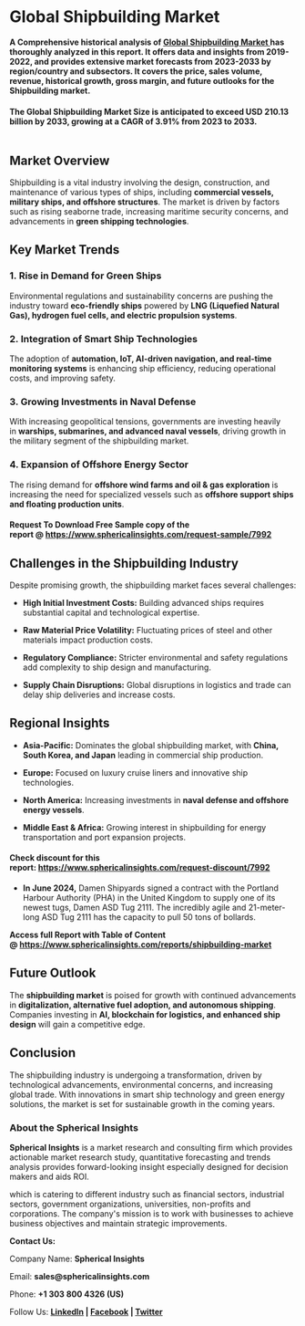 <h1 class="news-post-title">Global Shipbuilding Market</h1>
<p><strong>A Comprehensive historical analysis of&nbsp;<a href="https://www.sphericalinsights.com/reports/shipbuilding-market" target="_blank" rel="noreferrer noopener">Global Shipbuilding Market&nbsp;</a>has thoroughly analyzed in this report. It offers data and insights from 2019-2022, and provides extensive market forecasts from 2023-2033 by region/country and subsectors. It covers the price, sales volume, revenue, historical growth, gross margin, and future outlooks for the Shipbuilding market.</strong></p>
<h4><strong>The Global Shipbuilding Market Size is anticipated to exceed USD 210.13 billion by 2033, growing at a CAGR of 3.91% from 2023 to 2033.</strong></h4>
<p><strong><img src="https://www.sphericalinsights.com/images/rd/global-shipbuilding-market.png" alt="" /></strong></p>
<h2>Market Overview</h2>
<p>Shipbuilding is a vital industry involving the design, construction, and maintenance of various types of ships, including&nbsp;<strong>commercial vessels, military ships, and offshore structures</strong>. The market is driven by factors such as rising seaborne trade, increasing maritime security concerns, and advancements in&nbsp;<strong>green shipping technologies</strong>.</p>
<h2>Key Market Trends</h2>
<h3>1.&nbsp;<strong>Rise in Demand for Green Ships</strong></h3>
<p>Environmental regulations and sustainability concerns are pushing the industry toward&nbsp;<strong>eco-friendly ships</strong>&nbsp;powered by&nbsp;<strong>LNG (Liquefied Natural Gas), hydrogen fuel cells, and electric propulsion systems</strong>.</p>
<h3>2.&nbsp;<strong>Integration of Smart Ship Technologies</strong></h3>
<p>The adoption of&nbsp;<strong>automation, IoT, AI-driven navigation, and real-time monitoring systems</strong>&nbsp;is enhancing ship efficiency, reducing operational costs, and improving safety.</p>
<h3>3.&nbsp;<strong>Growing Investments in Naval Defense</strong></h3>
<p>With increasing geopolitical tensions, governments are investing heavily in&nbsp;<strong>warships, submarines, and advanced naval vessels</strong>, driving growth in the military segment of the shipbuilding market.</p>
<h3>4.&nbsp;<strong>Expansion of Offshore Energy Sector</strong></h3>
<p>The rising demand for&nbsp;<strong>offshore wind farms and oil &amp; gas exploration</strong>&nbsp;is increasing the need for specialized vessels such as&nbsp;<strong>offshore support ships and floating production units</strong>.</p>
<h4>Request To Download Free Sample copy of the report&nbsp;@&nbsp;<a href="https://www.sphericalinsights.com/request-sample/7992">https://www.sphericalinsights.com/request-sample/7992</a></h4>
<h2>Challenges in the Shipbuilding Industry</h2>
<p>Despite promising growth, the shipbuilding market faces several challenges:</p>
<ul>
<li>
<p><strong>High Initial Investment Costs:</strong>&nbsp;Building advanced ships requires substantial capital and technological expertise.</p>
</li>
<li>
<p><strong>Raw Material Price Volatility:</strong>&nbsp;Fluctuating prices of steel and other materials impact production costs.</p>
</li>
<li>
<p><strong>Regulatory Compliance:</strong>&nbsp;Stricter environmental and safety regulations add complexity to ship design and manufacturing.</p>
</li>
<li>
<p><strong>Supply Chain Disruptions:</strong>&nbsp;Global disruptions in logistics and trade can delay ship deliveries and increase costs.</p>
</li>
</ul>
<h2>Regional Insights</h2>
<ul>
<li>
<p><strong>Asia-Pacific:</strong>&nbsp;Dominates the global shipbuilding market, with&nbsp;<strong>China, South Korea, and Japan</strong>&nbsp;leading in commercial ship production.</p>
</li>
<li>
<p><strong>Europe:</strong>&nbsp;Focused on luxury cruise liners and innovative ship technologies.</p>
</li>
<li>
<p><strong>North America:</strong>&nbsp;Increasing investments in&nbsp;<strong>naval defense and offshore energy vessels</strong>.</p>
</li>
<li>
<p><strong>Middle East &amp; Africa:</strong>&nbsp;Growing interest in shipbuilding for energy transportation and port expansion projects.</p>
</li>
</ul>
<h4>Check discount for this report:&nbsp;<a href="https://www.sphericalinsights.com/request-discount/7992">https://www.sphericalinsights.com/request-discount/7992</a></h4>
<ul>
<li><strong>In June 2024,</strong>&nbsp;Damen Shipyards signed a contract with the Portland Harbour Authority (PHA) in the United Kingdom to supply one of its newest tugs, Damen ASD Tug 2111. The incredibly agile and 21-meter-long ASD Tug 2111 has the capacity to pull 50 tons of bollards.</li>
</ul>
<p><strong>Access full Report with Table of Content @&nbsp;<a href="https://www.sphericalinsights.com/reports/shipbuilding-market">https://www.sphericalinsights.com/reports/shipbuilding-market</a>&nbsp;</strong></p>
<h2>Future Outlook</h2>
<p>The&nbsp;<strong>shipbuilding market</strong>&nbsp;is poised for growth with continued advancements in&nbsp;<strong>digitalization, alternative fuel adoption, and autonomous shipping</strong>. Companies investing in&nbsp;<strong>AI, blockchain for logistics, and enhanced ship design</strong>&nbsp;will gain a competitive edge.</p>
<h2>Conclusion</h2>
<p>The shipbuilding industry is undergoing a transformation, driven by technological advancements, environmental concerns, and increasing global trade. With innovations in smart ship technology and green energy solutions, the market is set for sustainable growth in the coming years.</p>
<h3><strong>About the Spherical Insights</strong></h3>
<p><strong>Spherical Insights</strong>&nbsp;is a market research and consulting firm which provides actionable market research study, quantitative forecasting and trends analysis provides forward-looking insight especially designed for decision makers and aids ROI.</p>
<p>which is catering to different industry such as financial sectors, industrial sectors, government organizations, universities, non-profits and corporations. The company's mission is to work with businesses to achieve business objectives and maintain strategic improvements.</p>
<p><strong>Contact Us:</strong></p>
<p>Company Name:&nbsp;<strong>Spherical Insights</strong></p>
<p>Email:&nbsp;<strong>sales@sphericalinsights.com</strong></p>
<p>Phone:&nbsp;<strong>+1 303 800 4326 (US)</strong></p>
<p>Follow Us:&nbsp;<strong><a href="https://www.linkedin.com/company/spherical-insight/"><u>LinkedIn</u></a>&nbsp;|&nbsp;<a href="https://www.facebook.com/sphericalinsights22"><u>Facebook</u></a>&nbsp;|&nbsp;<a href="https://twitter.com/SInsights_US"><u>Twitter</u></a></strong></p>

